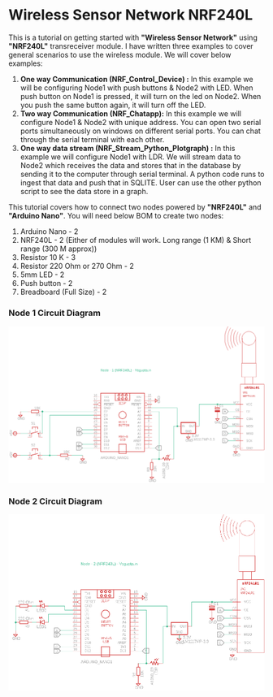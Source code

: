# Wireless Sensor Network NRF240L
This is a tutorial on getting started with **"Wireless Sensor Network"** using **"NRF240L"** transreceiver module. I have written three examples to cover general scenarios to use the wireless module. We will cover below examples:
1. **One way Communication (NRF_Control_Device) :** In this example we will be configuring Node1 with push buttons & Node2 with LED. When push button on Node1 is pressed, it will turn on the led on Node2. When you push the same button again, it will turn off the LED.
2. **Two way Communication (NRF_Chatapp):** In this example we will configure Node1 & Node2 with unique address. You can open two serial ports simultaneously on windows on different serial ports. You can chat through the serial terminal with each other.
3. **One way data stream (NRF_Stream_Python_Plotgraph) :** In this example we will configure Node1 with LDR. We will stream data to Node2 which receives the data and stores that in the database by sending it to the computer through serial terminal. A python code runs to ingest that data and push that in SQLITE. User can use the other python script to see the data store in a graph.

This tutorial covers how to connect two nodes powered by **"NRF240L"** and **"Arduino Nano"**.
You will need below BOM to create two nodes:
1. Arduino Nano - 2
2. NRF240L - 2 (Either of modules will work. Long range (1 KM) & Short range (300 M approx))
3. Resistor 10 K - 3
4. Resistor 220 Ohm or 270 Ohm - 2
5. 5mm LED - 2
6. Push button - 2
7. Breadboard (Full Size) - 2

### Node 1 Circuit Diagram
![alt text](https://github.com/vikkey321/Wireless-Sensor-Network-NRF240L/blob/master/Node1.png)

### Node 2 Circuit Diagram
![alt text](https://github.com/vikkey321/Wireless-Sensor-Network-NRF240L/blob/master/Node2.png)

